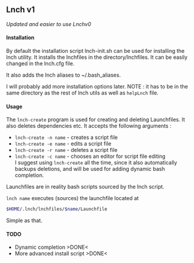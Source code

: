 ## Lnch v1
*Updated and easier to use Lnchv0*

#### Installation
By default the installation script lnch-init.sh can be used for installing the lnch utility.
It installs the lnchfiles in the directory/lnchfiles.
It can be easily changed in the lnch.cfg file.  

It also adds the lnch aliases to ~/.bash_aliases.

I will probably add more installation options later.
NOTE : it has to be in the same directory as the rest of lnch utils as well as `helpLnch` file.
#### Usage
The `lnch-create` program is used for creating and deleting Launchfiles. It also deletes dependencies etc.
It accepts the following arguments :  
- `lnch-create -n name` - creates a script file
- `lnch-create -e name` - edits a script file  
- `lnch-create -r name` - deletes a script file  
- `lnch-create -c name` - chooses an editor for script file editing  
I suggest using `lnch-create` all the time, since it also automatically backups deletions, and will be used for adding dynamic bash completion.

Launchfiles are in reality bash scripts sourced by the lnch script.  

`lnch name` executes (sources) the launchfile located at 
```bash
$HOME/.lnch/lnchfiles/$name/Launchfile
```
Simple as that.
#### TODO
- Dynamic completion &gt;DONE&lt;
- More advanced install script &gt;DONE&lt;